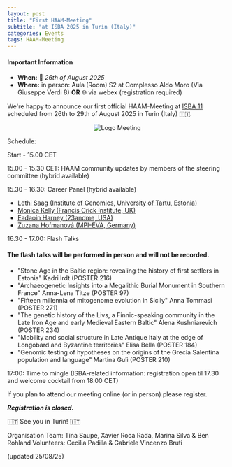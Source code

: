 ```yaml
---
layout: post
title: "First HAAM-Meeting"
subtitle: "at ISBA 2025 in Turin (Italy)"
categories: Events
tags: HAAM-Meeting
---
```


#### Important Information
- **When:** 📅 _26th of August 2025_
- **Where:** in person: Aula (Room) S2 at Complesso Aldo Moro (Via Giuseppe Verdi 8) **OR** 🌐 via webex (registration required) 

We're happy to announce our first official HAAM-Meeting at [ISBA 11](https://www.isba11.com/abstract-submission/) scheduled from 26th to 29th of August 2025 in Turin (Italy) 🇮🇹. 

<p  align="middle">
<img src="{{ "assets/media/event_images/2025-04-09-event/HAAM-Meeting2025update.jpg" | relative_url }}" alt="Logo Meeting" >
</p>

Schedule: 

Start - 15.00 CET 

15.00 - 15.30 CET: HAAM community updates by members of the steering committee (hybrid available)

15.30 - 16.30: Career Panel (hybrid available)
- [Lethi Saag (Institute of Genomics, University of Tartu, Estonia)](https://www.etis.ee/CV/Lehti_Saag/eng/) 
- [Monica Kelly (Francis Crick Institute, UK)](https://www.crick.ac.uk/research/find-a-researcher/monica-kelly)
- [Éadaoin Harney (23andme, USA)](https://eadaoin.scholars.harvard.edu/)
- [Zuzana Hofmanová (MPI-EVA, Germany)](https://www.eva.mpg.de/archaeogenetics/staff/zuzana-hofmanova/) 

16.30 - 17.00: Flash Talks
#### The flash talks will be performed in person and will not be recorded. 

- "Stone Age in the Baltic region: revealing the history of first settlers in Estonia" Kadri Irdt (POSTER 216)
- "Archaeogenetic Insights into a Megalithic Burial Monument in Southern France" Anna-Lena Titze (POSTER 97)
- "Fifteen millennia of mitogenome evolution in Sicily" Anna Tommasi (POSTER 271)
- "The genetic history of the Livs, a Finnic-speaking community in the Late Iron Age and early Medieval Eastern Baltic" Alena Kushniarevich (POSTER 234)
- "Mobility and social structure in Late Antique Italy at the edge of Longobard and Byzantine territories" Elisa Bella (POSTER 184)
- "Genomic testing of hypotheses on the origins of the Grecìa Salentina population and language" Martina Gulì (POSTER 210)

17:00: Time to mingle (ISBA-related information: registration open til 17.30 and welcome cocktail from 18.00 CET)

If you plan to attend our meeting online (or in person) please register.

***Registration is closed.***

<!-- <p>If you plan to attend our meeting online (or in person) please register [here](https://forms.gle/6eR2GPkM2fuE7jZBA). ***Registration closes on 23rd of August.***</p> --> 

<!-- <p>Please submit your expression [here](https://docs.google.com/forms/d/e/1FAIpQLSfvdlLdjUC3OCymuU2stOPvZo69_IFYJc_SHq0Ht5kerXfk-g/viewform?usp=dialog).
#### Deadline: Closed.</p> --> 

<!-- <p>#### ☎ Call for volunteers: 
Wanna help us organising the event, look for speakers for our career panel, and select some cool flash talks. Send us an email or message on [element](https://app.element.io/#/room/#haam-community:archaeo.social).</p> --> 

🇮🇹 See you in Turin! 🇮🇹 

Organisation Team: Tina Saupe, Xavier Roca Rada, Marina Silva & Ben Rohland
Volunteers: Cecilia Padilla & Gabriele Vincenzo Bruti

(updated 25/08/25)